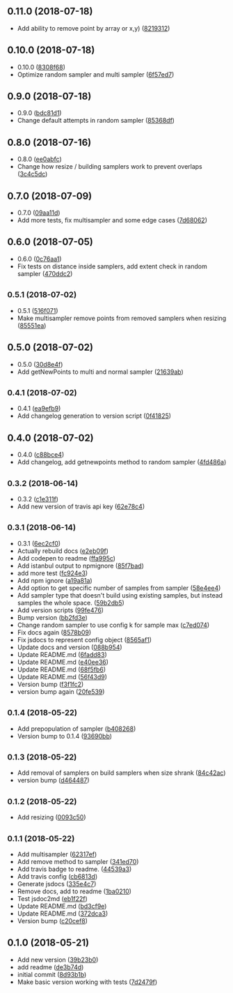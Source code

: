 ## 0.11.0 (2018-07-18)

* Add ability to remove point by array or x,y) ([8219312](https://github.com/vantreeseba/poisson-sampler/commit/8219312))



## 0.10.0 (2018-07-18)

* 0.10.0 ([8308f68](https://github.com/vantreeseba/poisson-sampler/commit/8308f68))
* Optimize random sampler and multi sampler ([6f57ed7](https://github.com/vantreeseba/poisson-sampler/commit/6f57ed7))



## 0.9.0 (2018-07-18)

* 0.9.0 ([bdc81d1](https://github.com/vantreeseba/poisson-sampler/commit/bdc81d1))
* Change default attempts in random sampler ([85368df](https://github.com/vantreeseba/poisson-sampler/commit/85368df))



## 0.8.0 (2018-07-16)

* 0.8.0 ([ee0abfc](https://github.com/vantreeseba/poisson-sampler/commit/ee0abfc))
* Change how resize / building samplers work to prevent overlaps ([3c4c5dc](https://github.com/vantreeseba/poisson-sampler/commit/3c4c5dc))



## 0.7.0 (2018-07-09)

* 0.7.0 ([09aa11d](https://github.com/vantreeseba/poisson-sampler/commit/09aa11d))
* Add more tests, fix multisampler and some edge cases ([7d68062](https://github.com/vantreeseba/poisson-sampler/commit/7d68062))



## 0.6.0 (2018-07-05)

* 0.6.0 ([0c76aa1](https://github.com/vantreeseba/poisson-sampler/commit/0c76aa1))
* Fix tests on distance inside samplers, add extent check in random sampler ([470ddc2](https://github.com/vantreeseba/poisson-sampler/commit/470ddc2))



## <small>0.5.1 (2018-07-02)</small>

* 0.5.1 ([516f071](https://github.com/vantreeseba/poisson-sampler/commit/516f071))
* Make multisampler remove points from removed samplers when resizing ([85551ea](https://github.com/vantreeseba/poisson-sampler/commit/85551ea))



## 0.5.0 (2018-07-02)

* 0.5.0 ([30d8e4f](https://github.com/vantreeseba/poisson-sampler/commit/30d8e4f))
* Add getNewPoints to multi and normal sampler ([21639ab](https://github.com/vantreeseba/poisson-sampler/commit/21639ab))



## <small>0.4.1 (2018-07-02)</small>

* 0.4.1 ([ea9efb9](https://github.com/vantreeseba/poisson-sampler/commit/ea9efb9))
* Add changelog generation to version script ([0f41825](https://github.com/vantreeseba/poisson-sampler/commit/0f41825))



## 0.4.0 (2018-07-02)

* 0.4.0 ([c88bce4](https://github.com/vantreeseba/poisson-sampler/commit/c88bce4))
* Add changelog, add getnewpoints method to random sampler ([4fd486a](https://github.com/vantreeseba/poisson-sampler/commit/4fd486a))



## <small>0.3.2 (2018-06-14)</small>

* 0.3.2 ([c1e311f](https://github.com/vantreeseba/poisson-sampler/commit/c1e311f))
* Add new version of travis api key ([62e78c4](https://github.com/vantreeseba/poisson-sampler/commit/62e78c4))



## <small>0.3.1 (2018-06-14)</small>

* 0.3.1 ([6ec2cf0](https://github.com/vantreeseba/poisson-sampler/commit/6ec2cf0))
* Actually rebuild docs ([e2eb09f](https://github.com/vantreeseba/poisson-sampler/commit/e2eb09f))
* Add codepen to readme ([ffa995c](https://github.com/vantreeseba/poisson-sampler/commit/ffa995c))
* Add istanbul output to npmignore ([85f7bad](https://github.com/vantreeseba/poisson-sampler/commit/85f7bad))
* add more test ([fc924e3](https://github.com/vantreeseba/poisson-sampler/commit/fc924e3))
* Add npm ignore ([a19a81a](https://github.com/vantreeseba/poisson-sampler/commit/a19a81a))
* Add option to get specific number of samples from sampler ([58e4ee4](https://github.com/vantreeseba/poisson-sampler/commit/58e4ee4))
* Add sampler type that doesn't build using existing samples, but instead samples the whole space. ([59b2db5](https://github.com/vantreeseba/poisson-sampler/commit/59b2db5))
* Add version scripts ([99fe476](https://github.com/vantreeseba/poisson-sampler/commit/99fe476))
* Bump version ([bb2fd3e](https://github.com/vantreeseba/poisson-sampler/commit/bb2fd3e))
* Change random sampler to use config k for sample max ([c7ed074](https://github.com/vantreeseba/poisson-sampler/commit/c7ed074))
* Fix docs again ([8578b09](https://github.com/vantreeseba/poisson-sampler/commit/8578b09))
* Fix jsdocs to represent config object ([8565af1](https://github.com/vantreeseba/poisson-sampler/commit/8565af1))
* Update docs and version ([088b954](https://github.com/vantreeseba/poisson-sampler/commit/088b954))
* Update README.md ([6fadd83](https://github.com/vantreeseba/poisson-sampler/commit/6fadd83))
* Update README.md ([e40ee36](https://github.com/vantreeseba/poisson-sampler/commit/e40ee36))
* Update README.md ([68f5fb6](https://github.com/vantreeseba/poisson-sampler/commit/68f5fb6))
* Update README.md ([56f43d9](https://github.com/vantreeseba/poisson-sampler/commit/56f43d9))
* Version bump ([f3f1fc2](https://github.com/vantreeseba/poisson-sampler/commit/f3f1fc2))
* version bump again ([20fe539](https://github.com/vantreeseba/poisson-sampler/commit/20fe539))



## <small>0.1.4 (2018-05-22)</small>

* Add prepopulation of sampler ([b408268](https://github.com/vantreeseba/poisson-sampler/commit/b408268))
* Version bump to 0.1.4 ([93690bb](https://github.com/vantreeseba/poisson-sampler/commit/93690bb))



## <small>0.1.3 (2018-05-22)</small>

* Add removal of samplers on build samplers when size shrank ([84c42ac](https://github.com/vantreeseba/poisson-sampler/commit/84c42ac))
* version bump ([d464487](https://github.com/vantreeseba/poisson-sampler/commit/d464487))



## <small>0.1.2 (2018-05-22)</small>

* Add resizing ([0093c50](https://github.com/vantreeseba/poisson-sampler/commit/0093c50))



## <small>0.1.1 (2018-05-22)</small>

* Add multisampler ([62317ef](https://github.com/vantreeseba/poisson-sampler/commit/62317ef))
* Add remove method to sampler ([341ed70](https://github.com/vantreeseba/poisson-sampler/commit/341ed70))
* Add travis badge to readme. ([44539a3](https://github.com/vantreeseba/poisson-sampler/commit/44539a3))
* Add travis config ([cb6813d](https://github.com/vantreeseba/poisson-sampler/commit/cb6813d))
* Generate jsdocs ([335e4c7](https://github.com/vantreeseba/poisson-sampler/commit/335e4c7))
* Remove docs, add to readme ([1ba0210](https://github.com/vantreeseba/poisson-sampler/commit/1ba0210))
* Test jsdoc2md ([eb1f22f](https://github.com/vantreeseba/poisson-sampler/commit/eb1f22f))
* Update README.md ([bd3cf9e](https://github.com/vantreeseba/poisson-sampler/commit/bd3cf9e))
* Update README.md ([372dca3](https://github.com/vantreeseba/poisson-sampler/commit/372dca3))
* Version bump ([c20cef8](https://github.com/vantreeseba/poisson-sampler/commit/c20cef8))



## 0.1.0 (2018-05-21)

* Add new version ([39b23b0](https://github.com/vantreeseba/poisson-sampler/commit/39b23b0))
* add readme ([de3b74d](https://github.com/vantreeseba/poisson-sampler/commit/de3b74d))
* initial commit ([8d93b1b](https://github.com/vantreeseba/poisson-sampler/commit/8d93b1b))
* Make basic version working with tests ([7d2479f](https://github.com/vantreeseba/poisson-sampler/commit/7d2479f))




